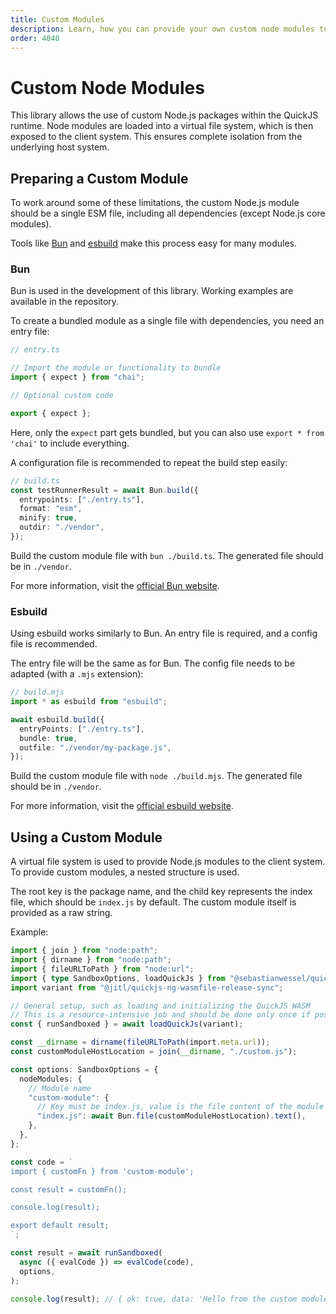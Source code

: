 ```yaml
---
title: Custom Modules
description: Learn, how you can provide your own custom node modules to the QuickJS runtime
order: 4040
---
```


# Custom Node Modules

This library allows the use of custom Node.js packages within the QuickJS runtime. Node modules are loaded into a virtual file system, which is then exposed to the client system. This ensures complete isolation from the underlying host system.

## Preparing a Custom Module

To work around some of these limitations, the custom Node.js module should be a single ESM file, including all dependencies (except Node.js core modules).

Tools like [Bun](https://bun.sh) and [esbuild](https://esbuild.github.io) make this process easy for many modules.

### Bun

Bun is used in the development of this library. Working examples are available in the repository.

To create a bundled module as a single file with dependencies, you need an entry file:

```typescript
// entry.ts

// Import the module or functionality to bundle
import { expect } from "chai";

// Optional custom code

export { expect };
```

Here, only the `expect` part gets bundled, but you can also use `export * from 'chai'` to include everything.

A configuration file is recommended to repeat the build step easily:

```typescript
// build.ts
const testRunnerResult = await Bun.build({
  entrypoints: ["./entry.ts"],
  format: "esm",
  minify: true,
  outdir: "./vendor",
});
```

Build the custom module file with `bun ./build.ts`. The generated file should be in `./vendor`.

For more information, visit the [official Bun website](https://bun.sh/docs/bundler).

### Esbuild

Using esbuild works similarly to Bun. An entry file is required, and a config file is recommended.

The entry file will be the same as for Bun. The config file needs to be adapted (with a `.mjs` extension):

```typescript
// build.mjs
import * as esbuild from "esbuild";

await esbuild.build({
  entryPoints: ["./entry.ts"],
  bundle: true,
  outfile: "./vendor/my-package.js",
});
```

Build the custom module file with `node ./build.mjs`. The generated file should be in `./vendor`.

For more information, visit the [official esbuild website](https://esbuild.github.io/getting-started/).

## Using a Custom Module

A virtual file system is used to provide Node.js modules to the client system. To provide custom modules, a nested structure is used.

The root key is the package name, and the child key represents the index file, which should be `index.js` by default. The custom module itself is provided as a raw string.

Example:

```typescript
import { join } from "node:path";
import { dirname } from "node:path";
import { fileURLToPath } from "node:url";
import { type SandboxOptions, loadQuickJs } from "@sebastianwessel/quickjs";
import variant from "@jitl/quickjs-ng-wasmfile-release-sync";

// General setup, such as loading and initializing the QuickJS WASM
// This is a resource-intensive job and should be done only once if possible
const { runSandboxed } = await loadQuickJs(variant);

const __dirname = dirname(fileURLToPath(import.meta.url));
const customModuleHostLocation = join(__dirname, "./custom.js");

const options: SandboxOptions = {
  nodeModules: {
    // Module name
    "custom-module": {
      // Key must be index.js, value is the file content of the module
      "index.js": await Bun.file(customModuleHostLocation).text(),
    },
  },
};

const code = `
import { customFn } from 'custom-module';

const result = customFn();

console.log(result);

export default result;
`;

const result = await runSandboxed(
  async ({ evalCode }) => evalCode(code),
  options,
);

console.log(result); // { ok: true, data: 'Hello from the custom module' }
```
